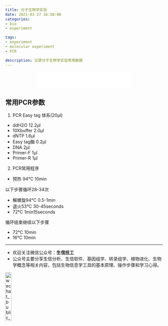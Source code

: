 ```yaml
---
title: 分子生物学实验
date: 2021-03-27 16:50:00
categories: 
- bio
- experiment

tags: 
- experiment
- molecular experiment
- PCR

description: 记录分子生物学实验常用数据
---  
```


<div align="middle"><iframe frameborder="no" border="0" marginwidth="0" marginheight="0" width=298 height=52 src="//music.163.com/outchain/player?type=2&id=36307139&auto=1&height=32"></iframe></div>


## 常用PCR参数

1. PCR Easy tag 体系(20μl)
- ddH2O 12.2μl
- 10Xbuffer 2.0μl
- dNTP 1.6μl
- Easy tag酶 0.2μl
- DNA 2μl
- Primer-F 1μl
- Primer-R 1μl

2. PCR常用程序
- 预热 94℃ 10min

以下步骤循环28-34次
- 解螺旋94℃ 0.5-1min
- 退火53℃ 30-45seconds
- 72℃ 1min15seconds

循环结束继续以下步骤
- 72℃ 10min
- 16℃ 10min



-------

- 欢迎关注微信公众号：**生信技工**
- 公众号主要分享生信分析、生信软件、基因组学、转录组学、植物进化、生物学概念等相关内容，包括生物信息学工具的基本原理、操作步骤和学习心得。

<img src="https://github.com/yanzhongsino/yanzhongsino.github.io/blob/hexo/source/wechat/Wechat_public_qrcode.jpg?raw=true" width=20% title="wechat_public_QRcode.png" align=center/>